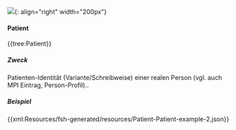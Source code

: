 ![](https://www.ths-greifswald.de/wp-content/uploads/2019/01/Design-Logo-THS-deutsch-271-padding.png){: align="right" width="200px"}
#### Patient

{{tree:Patient}}

##### Zweck
Patienten-Identität (Variante/Schreibweise) einer realen Person (vgl. auch MPI Eintrag, Person-Profil)..

##### Beispiel
{{xml:Resources/fsh-generated/resources/Patient-Patient-example-2.json}}
